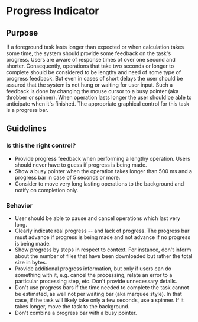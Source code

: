 Progress Indicator
==================

Purpose
-------

If a foreground task lasts longer than expected or when calculation
takes some time, the system should provide some feedback on the task\'s
progress. Users are aware of response times of over one second and
shorter. Consequently, operations that take two seconds or longer to
complete should be considered to be lengthy and need of some type of
progress feedback. But even in cases of short delays the user should be
assured that the system is not hung or waiting for user input. Such a
feedback is done by changing the mouse cursor to a busy pointer (aka
throbber or spinner). When operation lasts longer the user should be
able to anticipate when it's finished. The appropriate graphical control
for this task is a progress bar.

Guidelines
----------

### Is this the right control?

-   Provide progress feedback when performing a lengthy operation. Users
    should never have to guess if progress is being made.
-   Show a busy pointer when the operation takes longer than 500 ms and
    a progress bar in case of 5 seconds or more.
-   Consider to move very long lasting operations to the background and
    notify on completion only.

### Behavior

-   User should be able to pause and cancel operations which last very
    long.
-   Clearly indicate real progress -- and lack of progress. The progress
    bar must advance if progress is being made and not advance if no
    progress is being made.
-   Show progress by steps in respect to context. For instance, don\'t
    inform about the number of files that have been downloaded but
    rather the total size in bytes.
-   Provide additional progress information, but only if users can do
    something with it, e.g. cancel the processing, relate an error to a
    particular processing step, etc. Don\'t provide unnecessary details.
-   Don\'t use progress bars if the time needed to complete the task
    cannot be estimated, as well not per waiting bar (aka marquee
    style). In that case, if the task will likely take only a few
    seconds, use a spinner. If it takes longer, move the task to the
    background.
-   Don\'t combine a progress bar with a busy pointer.
